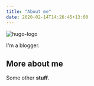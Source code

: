 ```yaml
---
title: "About me"
date: 2020-02-14T14:26:45+13:00
---
```


![hugo-logo](/img/target.jpg)

I'm a blogger.

## More about me

Some other **stuff**.